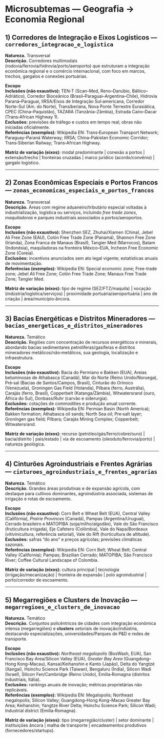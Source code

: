# Microsubtemas — Geografia → Economia Regional

## 1) Corredores de Integração e Eixos Logísticos — `corredores_integracao_e_logistica`

**Natureza.** Transversal  
**Descrição.** Corredores multimodais (rodovia/ferrovia/hidrovia/porto/aeroporto) que estruturam a integração econômica regional e o comércio internacional, com foco em marcos, trechos, gargalos e conexões portuárias.

**Escopo**  
**Inclusões (não exaustivo):** TEN‑T (Scan–Med, Reno–Danúbio, Báltico–Adriático), Corredor Bioceânico (Brasil–Paraguai–Argentina–Chile), Hidrovia Paraná–Paraguai, IIRSA/Eixos de Integração Sul‑americana, Corredor Norte–Sul (Am. do Norte), Transiberiana, Nova Ponte Terrestre Eurasiática, CPEC (China–Paquistão), TAZARA (Tanzânia–Zâmbia), Estrada Cairo–Dacar (Trans‑African Highway 1).  
**Exclusões:** previsões de tráfego e custos em tempo real; obras não iniciadas oficialmente.  
**Referências (exemplos):** Wikipedia EN: Trans‑European Transport Network; Paraguay–Paraná Waterway; IIRSA; China–Pakistan Economic Corridor; Trans‑Siberian Railway; Trans‑African Highway.

**Matriz de variação (eixos):** modal predominante | conexão a portos | extensão/trecho | fronteiras cruzadas | marco jurídico (acordo/convênio) | gargalo logístico.

---

## 2) Zonas Econômicas Especiais e Portos Francos — `zonas_economicas_especiais_e_portos_francos`

**Natureza.** Transversal  
**Descrição.** Áreas com regime aduaneiro/tributário especial voltadas à industrialização, logística ou serviços, incluindo *free trade zones*, *maquiladoras* e parques industriais associados a portos/aeroportos.

**Escopo**  
**Inclusões (não exaustivo):** Shenzhen SEZ, Zhuhai/Xiamen (China), Jebel Ali Free Zone (EAU), Colón Free Trade Zone (Panamá), Shannon Free Zone (Irlanda), Zona Franca de Manaus (Brasil), Tangier Med (Marrocos), Batam (Indonésia), maquiladoras na fronteira México–EUA, Incheon Free Economic Zone (Coreia).  
**Exclusões:** incentivos anunciados sem ato legal vigente; estatísticas anuais de movimentação.  
**Referências (exemplos):** Wikipedia EN: Special economic zone; Free-trade zone; Jebel Ali Free Zone; Colón Free Trade Zone; Manaus Free Trade Zone; Tangier Med.

**Matriz de variação (eixos):** tipo de regime (SEZ/FTZ/maquila) | vocação (indústria/logística/serviços) | proximidade portuária/aeroportuária | ano de criação | área/município‑âncora.

---

## 3) Bacias Energéticas e Distritos Mineradores — `bacias_energeticas_e_distritos_mineradores`

**Natureza.** Temático  
**Descrição.** Regiões com concentração de recursos energéticos e minerais, abordando bacias sedimentares petrolíferas/gasíferas e distritos mineradores metálicos/não‑metálicos, sua geologia, localização e infraestrutura.

**Escopo**  
**Inclusões (não exaustivo):** Bacia do Permiano e Bakken (EUA), Areias betuminosas de Athabasca (Canadá), Mar do Norte (Reino Unido/Noruega), Pré‑sal (Bacias de Santos/Campos, Brasil), Cinturão do Orinoco (Venezuela), Groningen Gas Field (Holanda), Pilbara (ferro, Austrália), Carajás (ferro, Brasil), Copperbelt (Katanga/Zâmbia), Witwatersrand (ouro, África do Sul), Donbass/Ruhr (carvão e siderurgia).  
**Exclusões:** cotações de commodities e produção anual corrente.  
**Referências (exemplos):** Wikipedia EN: Permian Basin (North America); Bakken formation; Athabasca oil sands; North Sea oil; Pre‑salt layer; Groningen gas field; Pilbara; Carajás Mining Complex; Copperbelt; Witwatersrand.

**Matriz de variação (eixos):** recurso (petróleo/gás/ferro/cobre/ouro) | bacia/distrito | país/estado | via de escoamento (oleoduto/ferrovia/porto) | natureza geológica.

---

## 4) Cinturões Agroindustriais e Frentes Agrárias — `cinturoes_agroindustriais_e_frentes_agrarias`

**Natureza.** Temático  
**Descrição.** Grandes áreas produtivas e de expansão agrícola, com destaque para cultivos dominantes, agroindústria associada, sistemas de irrigação e rotas de escoamento.

**Escopo**  
**Inclusões (não exaustivo):** Corn Belt e Wheat Belt (EUA), Central Valley (Califórnia), *Prairie Provinces* (Canadá), Pampas (Argentina/Uruguai), Cerrado brasileiro e MATOPIBA (soja/milho/algodão), Vale do São Francisco (fruticultura irrigada), Eje Cafetero (Colômbia), Vale do Napa/Bordeaux (vitivinicultura, referência setorial), Vale do Rift (horticultura de altitude).  
**Exclusões:** safras “do ano” e preços agrícolas; previsões climáticas sazonais.  
**Referências (exemplos):** Wikipedia EN: Corn Belt; Wheat Belt; Central Valley (California); Pampas; Brazilian Cerrado; MATOPIBA; São Francisco River; Coffee Cultural Landscape of Colombia.

**Matriz de variação (eixos):** cultura principal | tecnologia (irrigação/mecanização) | fronteira de expansão | polo agroindustrial | porto/corredor de escoamento.

---

## 5) Megarregiões e Clusters de Inovação — `megarregioes_e_clusters_de_inovacao`

**Natureza.** Temático  
**Descrição.** Conjuntos policêntricos de cidades com integração econômica intensa (megarregiões) e **clusters** setoriais de inovação/indústria, destacando especializações, universidades/Parques de P&D e redes de transporte.

**Escopo**  
**Inclusões (não exaustivo):** *Northeast megalopolis* (BosWash, EUA), San Francisco Bay Area/Silicon Valley (EUA), *Greater Bay Area* (Guangdong–Hong Kong–Macau), Kansai/Keihanshin e Kanto (Japão), Delta do Yangtzé (Xangai), Hsinchu Science Park (Taiwan), Bengaluru (Índia), Silicon Wadi (Israel), Silicon Fen/Cambridge (Reino Unido), Emilia‑Romagna (distritos industriais, Itália).  
**Exclusões:** rankings anuais de inovação; métricas proprietárias não replicáveis.  
**Referências (exemplos):** Wikipedia EN: Megalopolis; Northeast megalopolis; Silicon Valley; Guangdong–Hong Kong–Macao Greater Bay Area; Keihanshin; Yangtze River Delta; Hsinchu Science Park; Silicon Wadi; Industrial district (Emilia‑Romagna).

**Matriz de variação (eixos):** tipo (megarregião/cluster) | setor dominante | instituições âncora | malha de transporte | encadeamentos produtivos (fornecedores/startups).

